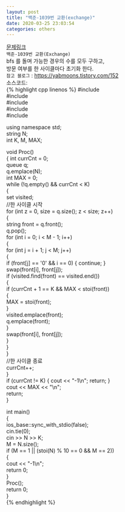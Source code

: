 ```yaml
---  
layout: post  
title: "백준-1039번 교환(exchange)"  
date: 2020-03-25 23:03:54  
categories: others  
---  
```

[문제링크](https://www.acmicpc.net/problem/1039)  
`백준-1039번 교환(Exchange)`  
bfs 를 돌며 가능한 경우의 수를 모두 구하고,  
방문 여부를 한 사이클마다 초기화 한다.  
`참고 블로그` : https://yabmoons.tistory.com/152  
소스코드:  
{% highlight cpp linenos %}
#include <iostream>  
#include <queue>  
#include <string>  
#include <algorithm>  
#include <set>  
  
using namespace std;  
string N;  
int K, M, MAX;  
  
void Proc()  
{
	int currCnt = 0;  
	queue<string> q;  
	q.emplace(N);  
	int MAX = 0;  
	while (!q.empty() && currCnt < K)  
	{  
		set<string> visited;  
		//한 사이클 시작  
		for (int z = 0, size = q.size(); z < size; z++)  
		{  
			string front = q.front();  
			q.pop();  
			for (int i = 0; i < M - 1; i++)  
			{  
				for (int j = i + 1; j < M; j++)  
				{  
					if (front[j] == '0' && i == 0) { continue; }  
					swap(front[i], front[j]);  
					if (visited.find(front) == visited.end())  
					{  
					if (currCnt + 1 == K && MAX < stoi(front))  
						{  
							MAX = stoi(front);  
						}  
						visited.emplace(front);  
						q.emplace(front);  
					}  
					swap(front[i], front[j]);  
				}  
			}  
		}  
		//한 사이클 종료  
		currCnt++;  
	}  
	if (currCnt != K) { cout << "-1\n";	return; }  
	cout << MAX << "\n";  
	return;  
}  
  
int main()  
{  
	ios_base::sync_with_stdio(false);  
	cin.tie(0);  
	cin >> N >> K;  
	M = N.size();  
	if (M == 1 || (stoi(N) % 10 == 0 && M == 2))  
	{  
		cout << "-1\n";  
		return 0;  
	}  
	Proc();  
	return 0;  
}  
{% endhighlight %}
